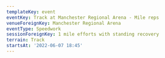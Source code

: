 ```yaml
---
templateKey: event
eventKey: Track at Manchester Regional Arena - Mile reps
venueForeignKey: Manchester Regional Arena
eventType: Speedwork
sessionForeignKey: 1 mile efforts with standing recovery
terrain: Track
startsAt: '2022-06-07 18:45'
---
```

